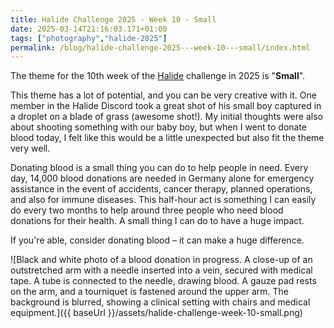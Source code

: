 ```yaml
---
title: Halide Challenge 2025 - Week 10 - Small
date: 2025-03-14T21:16:03.171+01:00
tags: ["photography","halide-2025"]
permalink: /blog/halide-challenge-2025---week-10---small/index.html
---
```


The theme for the 10th week of the [Halide](https://halide.cam) challenge in 2025 is "**Small**".

This theme has a lot of potential, and you can be very creative with it. One member in the Halide Discord took a great shot of his small boy captured in a droplet on a blade of grass (awesome shot!). My initial thoughts were also about shooting something with our baby boy, but when I went to donate blood today, I felt like this would be a little unexpected but also fit the theme very well.

Donating blood is a small thing you can do to help people in need. Every day, 14,000 blood donations are needed in Germany alone for emergency assistance in the event of accidents, cancer therapy, planned operations, and also for immune diseases. This half-hour act is something I can easily do every two months to help around three people who need blood donations for their health. A small thing I can do to have a huge impact.

If you're able, consider donating blood – it can make a huge difference.

![Black and white photo of a blood donation in progress. A close-up of an outstretched arm with a needle inserted into a vein, secured with medical tape. A tube is connected to the needle, drawing blood. A gauze pad rests on the arm, and a tourniquet is fastened around the upper arm. The background is blurred, showing a clinical setting with chairs and medical equipment.]({{ baseUrl }}/assets/halide-challenge-week-10-small.png)